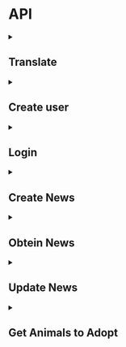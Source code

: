 # API
<details>
<summary> <h2> Translate </h2> </summary>

Link: 
```
http://3.87.235.201:8000/api/translations/keys
```
Header:
```
Content-Type:application/json
```
Body:
```
{
  "keys":[
    "title0",
    "descripcion0"
  ]
}
```
Response:
```
{
  "translations": {
    "descripcion0": {
      "es": "Seguro que sospechabas algo, pero la nariz de tu compa\u00f1ero peludo no solo es un detector infalible de chuches...",
      "eu": "Zerbait susmatzen zenuen, baina zure lagun iletsuaren sudurra ez da soilik goxokiak aurkitzeko detektagailu hutsa..."
    },
    "title0": {
      "es": "La nariz de tu perro es \u00fanica",
      "eu": "Zure txakurraren sudurra bakarra da"
    }
  }
}
```
Response Error:
```
{
  "message": "No translations found for the given keys"
}  
```
</details>

<details>
<summary> <h2> Create user </h2> </summary>
  
Link: 
```
http://3.87.235.201:8000/api/register
```
Header:
```
Content-Type:application/json
```
Body:
```
{
    "DNI": "123987",
    "name": "Guts",
    "secondName": "Alcon",
    "email": "guts@example.com",
    "password": "123maite",
    "password_confirmation": "123maite",
    "year": "2005-01-10",
    "img": "https://proba.com"
}

```
Response:
```
{
  "message": "Usuario creado exitosamente",
  "user": {
    "DNI": "1239878",
    "name": "Casca",
    "secondName": "Alcon",
    "email": "Casca@example.com",
    "year": "2010-10-10T00:00:00.000000Z",
    "id": 3
  }
}
```
Response Error:
```
{
  "message": "Datos incorrectos o incompletos.",
  "errors": {
    "DNI": [
      "The d n i has already been taken."
    ],
    "email": [
      "The email has already been taken."
    ]
  }
}
```
</details>




<details>
<summary> <h2> Login </h2> </summary>
  
Link: 
```
http://3.87.235.201:8000/api/login
```
Header:
```
Content-Type:application/json
```
Body:
```
{
  "email": "guts@example.com",
  "password": "123maite"
}
```
Response:
```
{
  "user": {
    "DNI": "12345678R",
    "name": "Manex",
    "secondName": "Aranzadi Ega\u00f1a",
    "email": "manex@zubiri.com",
    "year": "2005-01-10T00:00:00.000000Z",
    "rola": "erabiltzaile",
    "idProtektora": null
  },
  "token": "16|kFjHTrpajMNzVl3mFdxyolREya60S9Jr766ip9y0d582b690"
}
```
Response Error:
```
{
  "error": "Las credenciales proporcionadas son incorrectas."
}
```
</details>



<details>
<summary> <h2> Create News </h2> </summary>
  
Link: 
```
http://3.87.235.201:8000/api/news
```
Header:
```
Content-Type:application/json
Authorization:Bearer 2|iUwrUrIzOilpvkowMLL8eLo08oPoTjrkwRdkOdMRf38052b7
```
Body:
```
{
  "titleES": "Título en Español",
  "titleEU": "Titulua euskaraz",
  "textES": "Este es el texto de la noticia en Español",
  "textEU": "Hau da euskarazko albistearen testua",
  "img": https://images.squarespace-cdn.com/content/v1/607f89e638219e13eee71b1e/1684821560422-SD5V37BAG28BURTLIXUQ/michael-sum-LEpfefQf4rU-unsplash.jpg
}
```
Response:
```
{
  "message": "Noticia creada con \u00e9xito",
  "news": {
    "protektora": 1,
    "updated_at": "2024-12-12T10:13:59.000000Z",
    "created_at": "2024-12-12T10:13:59.000000Z",
    "id": 5,
    "title": "title5",
    "text": "news5",
  "img": https://images.squarespace-cdn.com/content/v1/607f89e638219e13eee71b1e/1684821560422-SD5V37BAG28BURTLIXUQ/michael-sum-LEpfefQf4rU-unsplash.jpg
  }
}
```
Response Error:
```
{
  "error": "Las credenciales proporcionadas son incorrectas."
}
```
</details>

<details>
<summary> <h2> Obtein News </h2> </summary>
<p> **Get** bitartez egin behar da</p>
Link: 
 
```
http://3.87.235.201:8000/api/latest-news?count=5&offset=10
```
Header:
```
Content-Type:application/json
```
Response:
```
[
  {
    "id": 6,
    "text": "news6",
    "protektora": 1,
    "created_at": "2024-12-12T10:14:34.000000Z",
    "updated_at": "2024-12-12T10:14:34.000000Z",
    "title": "title6",
    "img": "url"
  },
  {
    "id": 5,
    "text": "news5",
    "protektora": 1,
    "created_at": "2024-12-12T10:13:59.000000Z",
    "updated_at": "2024-12-12T10:13:59.000000Z",
    "title": "title5",
    "img": "url"
  }
]
```
Response Error:
```
{
  "error": "Las credenciales proporcionadas son incorrectas."
}
```
</details>

<details>
    
<summary> <h2> Update News </h2> </summary>
<p> **Put** bitartez egin behar da</p>
Link: 
 
```
http://54.209.224.251:8000/api/news/50
```
Header:
```
Content-Type:application/json
Authorization:Bearer 41|FsqTSzQTGSKTy9UB6FhbTi8NjdeYSHE65Nd3hS0505a2bb25
```
Body:
```
{
   "titleES": "Nuevo título en español",
   "titleEU": "Berriaren izenburua euskaraz",
   "textES": "Texto de la noticia en español.",
   "textEU": "Albistearen testua euskaraz111.",
   "img": "https://ejemplo.com/imagen.jpg"
 }
```
Response:
```
{
  "message": "Noticia actualizada con \u00e9xito",
  "news": {
    "id": 50,
    "text": "news50",
    "protektora": 1,
    "created_at": "2025-01-07T12:05:45.000000Z",
    "updated_at": "2025-01-07T12:45:04.000000Z",
    "title": "title50",
    "img": "https:\/\/ejemplo.com\/imagen.jpg"
  }
}
```
Response Error:
```
{
  "error": "Las credenciales proporcionadas son incorrectas."
}
```
</details>


<details>
    
<summary> <h2> Get Animals to Adopt </h2> </summary>
<p> **Get** bitartez egin behar da</p>
Link: 
 
```
http://54.209.224.251:8000/animals-adopt?limit=5&offset=0&protektora_id=123&type=txakurra
```
Header:
```
Content-Type:application/json
```
Response:
```
[
    {
        "id": 1,
        "name": "Fido",
        "etxekoAnimalia": true,
        "type": "txakurra",
        "animalType": "Dog",
        "img": null,
        "bakuna": 1,
        "gender": 1,
        "descripcion": "Friendly dog",
        "year": "2020-05-01 00:00:00",
        "losted": 0,
        "noiztik": "2025-01-01 00:00:00",
        "userID": 2,
        "protektora_id": 123
    },
    {
        "id": 2,
        "name": "Luna",
        "etxekoAnimalia": true,
        "type": "katua",
        "animalType": "Cat",
        "img": null,
        "bakuna": 1,
        "gender": 0,
        "descripcion": "Playful cat",
        "year": "2021-03-15 00:00:00",
        "losted": 0,
        "noiztik": "2025-01-01 00:00:00",
        "userID": 3,
        "protektora_id": 123
    }
]

```
Response Error:
```
{
    "message": "No animals found for the given criteria"
}
```
</details>
